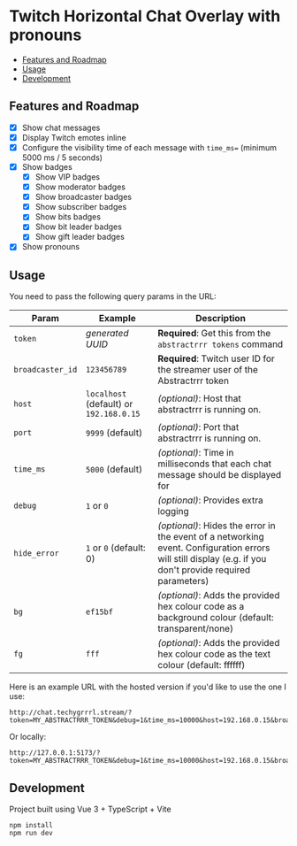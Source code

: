 # Twitch Horizontal Chat Overlay with pronouns

- [Features and Roadmap](#features-and-roadmap)
- [Usage](#usage)
- [Development](#development)

## Features and Roadmap

- [x] Show chat messages
- [x] Display Twitch emotes inline
- [x] Configure the visibility time of each message with `time_ms=` (minimum 5000 ms / 5 seconds)
- [x] Show badges
  - [x] Show VIP badges
  - [x] Show moderator badges
  - [x] Show broadcaster badges
  - [x] Show subscriber badges
  - [x] Show bits badges
  - [x] Show bit leader badges
  - [x] Show gift leader badges
- [x] Show pronouns

## Usage

You need to pass the following query params in the URL:

| Param            | Example                                 | Description                                                                                                                                               |
| ---------------- | --------------------------------------- | --------------------------------------------------------------------------------------------------------------------------------------------------------- |
| `token`          | _generated UUID_                        | **Required**: Get this from the `abstractrrr tokens` command                                                                                              |
| `broadcaster_id` | `123456789`                             | **Required**: Twitch user ID for the streamer user of the Abstractrrr token                                                                               |
| `host`           | `localhost` (default) or `192.168.0.15` | _(optional)_: Host that abstractrrr is running on.                                                                                                        |
| `port`           | `9999` (default)                        | _(optional)_: Port that abstractrrr is running on.                                                                                                        |
| `time_ms`        | `5000` (default)                        | _(optional)_: Time in milliseconds that each chat message should be displayed for                                                                         |
| `debug`          | `1` or `0`                              | _(optional)_: Provides extra logging                                                                                                                      |
| `hide_error`     | `1` or `0` (default: 0)                 | _(optional)_: Hides the error in the event of a networking event. Configuration errors will still display (e.g. if you don't provide required parameters) |
| `bg`             | `ef15bf`                                | _(optional)_: Adds the provided hex colour code as a background colour (default: transparent/none)                                                        |
| `fg`             | `fff`                                   | _(optional)_: Adds the provided hex colour code as the text colour (default: ffffff)                                                                      |

Here is an example URL with the hosted version if you'd like to use the one I use:

```
http://chat.techygrrrl.stream/?token=MY_ABSTRACTRRR_TOKEN&debug=1&time_ms=10000&host=192.168.0.15&broadcaster_id=123456789
```

Or locally:

```
http://127.0.0.1:5173/?token=MY_ABSTRACTRRR_TOKEN&debug=1&time_ms=10000&host=192.168.0.15&broadcaster_id=123456789
```

## Development

Project built using Vue 3 + TypeScript + Vite

    npm install
    npm run dev
